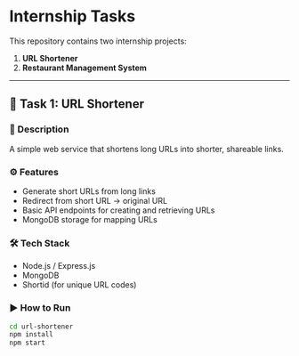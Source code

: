 # Internship Tasks

This repository contains two internship projects:  
1. **URL Shortener**  
2. **Restaurant Management System**  

---

## 📌 Task 1: URL Shortener

### 🔹 Description
A simple web service that shortens long URLs into shorter, shareable links.  

### ⚙️ Features
- Generate short URLs from long links  
- Redirect from short URL → original URL  
- Basic API endpoints for creating and retrieving URLs  
- MongoDB storage for mapping URLs  

### 🛠️ Tech Stack
- Node.js / Express.js  
- MongoDB  
- Shortid (for unique URL codes)  

### ▶️ How to Run
```bash
cd url-shortener
npm install
npm start

